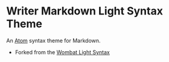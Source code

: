 # Writer Markdown Light Syntax Theme

An [Atom](https://atom.io/) syntax theme for Markdown.

* Forked from the [Wombat Light Syntax](https://github.com/promek/wombat-light-syntax)
